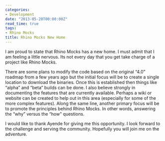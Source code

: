 ```yaml
---
categories:
- Development
date: "2013-05-20T00:00:00Z"
read_time: true
tags:
- Rhino Mocks
title: Rhino Mocks New Home
---
```


I am proud to state that Rhino Mocks has a new home. I must admit that I am feeling a little nervous. 
Its not every day that you get take charge of a project like Rhino Mocks.

There are some plans to modify the code based on the original “4.0” roadmap from a few years ago but the initial 
focus will be to create a single location to download the binaries. Once this is established then things like “alpha” and “beta” builds can be done. 
I also believe strongly in documenting the features that are currently available. 
Perhaps a wiki or website can be created to help out in this area (especially for some of the more complex features). 
Along the same line, another primary focus will be to promote the principles behind Rhino Mocks. In other words, answering the “why” versus the “how" questions.

I would like to thank Ayende for giving me this opportunity. 
I look forward to the challenge and serving the community. 
Hopefully you will join me on the adventure.
